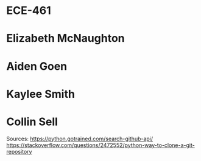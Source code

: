 # ECE-461
# Elizabeth McNaughton
# Aiden Goen
# Kaylee Smith
# Collin Sell

Sources: https://python.gotrained.com/search-github-api/
https://stackoverflow.com/questions/2472552/python-way-to-clone-a-git-repository
